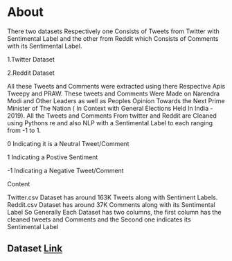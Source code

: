 # About

There two datasets Respectively one Consists of Tweets from Twitter with Sentimental Label and the other from Reddit which Consists of Comments with its Sentimental Label.

1.Twitter Dataset

2.Reddit Dataset

All these Tweets and Comments were extracted using there Respective Apis Tweepy and PRAW.
These tweets and Comments Were Made on Narendra Modi and Other Leaders as well as Peoples Opinion Towards the Next Prime Minister of The Nation ( In Context with General Elections Held In India - 2019).
All the Tweets and Comments From twitter and Reddit are Cleaned using Pythons re and also NLP with a Sentimental Label to each ranging from -1 to 1.

0 Indicating it is a Neutral Tweet/Comment

1 Indicating a Postive Sentiment

-1 Indicating a Negative Tweet/Comment

Content

Twitter.csv Dataset has around 163K Tweets along with Sentiment Labels.
Reddit.csv Dataset has around 37K Comments along with its Sentimental Label
So Generally Each Dataset has two columns, the first column has the cleaned tweets and Comments and the Second one indicates its Sentimental Label

## Dataset [Link](https://www.kaggle.com/cosmos98/twitter-and-reddit-sentimental-analysis-dataset?select=Twitter_Data.csv)
